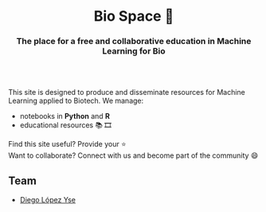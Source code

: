 <HTML><h1 align="center">Bio Space 🧬</h1> 

<h3 align="center">The place for a free and collaborative education in Machine Learning for Bio</h3>
<br>
<br> 
</HTML>

This site is designed to produce and disseminate resources for Machine Learning applied to Biotech. We manage:
- notebooks in **Python** and **R**
- educational resources 📚 🎞️


Find this site useful? Provide your :star:  
Want to collaborate? Connect with us and become part of the community 😄

## Team
- [Diego López Yse](https://github.com/dlopezyse)
   

